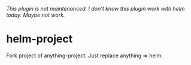 *This plugin is not maintenanced. I don't know this plugin work with helm today. Maybe not work.*

helm-project
============

Fork project of anything-project.
Just replace anything => helm.

